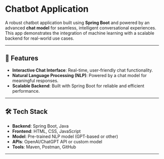 # Chatbot Application

A robust chatbot application built using **Spring Boot** and powered by an advanced **chat model** for seamless, intelligent conversational experiences. This app demonstrates the integration of machine learning with a scalable backend for real-world use cases.

---

## 🚀 Features

- **Interactive Chat Interface**: Real-time, user-friendly chat functionality.
- **Natural Language Processing (NLP)**: Powered by a chat model for meaningful responses.
- **Scalable Backend**: Built with Spring Boot for reliable and efficient performance.


---

## 🛠️ Tech Stack

- **Backend**: Spring Boot, Java
- **Frontend**: HTML, CSS, JavaScript
- **Model**: Pre-trained NLP model (GPT-based or other)
- **APIs**: OpenAI/ChatGPT API or custom model
- **Tools**: Maven, Postman, GitHub

---



